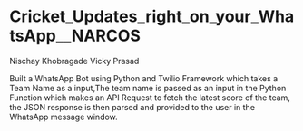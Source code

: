 # Cricket_Updates_right_on_your_WhatsApp__NARCOS

Nischay Khobragade 
Vicky Prasad

Built a WhatsApp Bot using Python and Twilio Framework which takes a Team Name as a input,The team name is passed as an input in the Python Function which makes an API Request to fetch the latest score of the team, the JSON response is then parsed and provided to the user in the WhatsApp message window.
